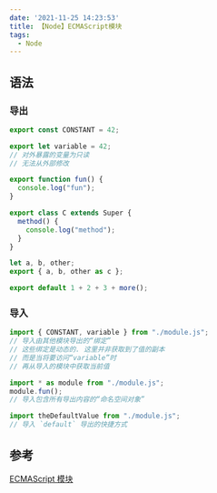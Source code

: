 ```yaml
---
date: '2021-11-25 14:23:53'
title: 【Node】ECMAScript模块
tags:
  - Node
---
```


## 语法

### 导出

```js
export const CONSTANT = 42;

export let variable = 42;
// 对外暴露的变量为只读
// 无法从外部修改

export function fun() {
  console.log("fun");
}

export class C extends Super {
  method() {
    console.log("method");
  }
}

let a, b, other;
export { a, b, other as c };

export default 1 + 2 + 3 + more();
```

### 导入

```js
import { CONSTANT, variable } from "./module.js";
// 导入由其他模块导出的“绑定”
// 这些绑定是动态的. 这里并非获取到了值的副本
// 而是当将要访问“variable”时
// 再从导入的模块中获取当前值

import * as module from "./module.js";
module.fun();
// 导入包含所有导出内容的“命名空间对象”

import theDefaultValue from "./module.js";
// 导入 `default` 导出的快捷方式
```

## 参考

[ECMAScript 模块](https://webpack.docschina.org/guides/ecma-script-modules/)
